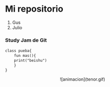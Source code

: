 # Mi repositorio
1. Gus
2. Julio

###  Study Jam de Git
	class pueba{
		fun mas(){
		print("beishu")
		}
	}
<center>
![animacion](tenor.gif)
</center>
